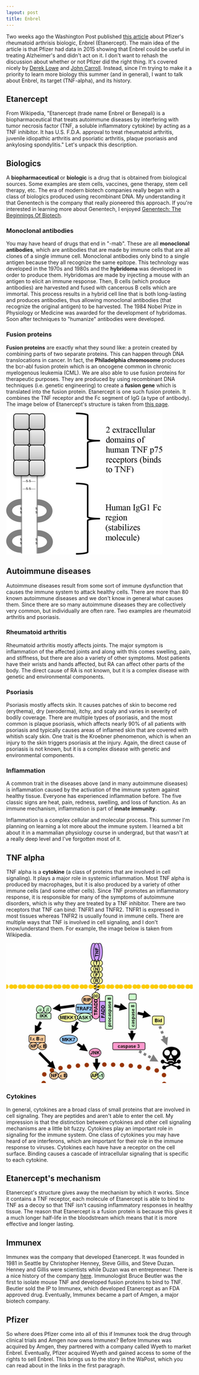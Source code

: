 ```yaml
---
layout: post
title: Enbrel
---
```



Two weeks ago the Washington Post published [this article](https://www.washingtonpost.com/business/economy/pfizer-had-clues-its-blockbuster-drug-could-prevent-alzheimers-why-didnt-it-tell-the-world/2019/06/04/9092e08a-7a61-11e9-8bb7-0fc796cf2ec0_story.html) about Pfizer's rheumatoid arthrisis biologic, Enbrel (Etanercept). The main idea of the article is that Pfizer had data in 2015 showing that Enbrel could be useful in treating Alzheimer's and didn't act on it. I don't want to rehash the discussion about whether or not Pfizer did the right thing. It's covered nicely by [Derek Lowe](https://blogs.sciencemag.org/pipeline/archives/2019/06/06/a-missed-alzheimers-opportunity-not-so-much) and [John Carroll](https://endpts.com/the-washington-post-points-the-finger-at-pfizer-for-staying-mum-about-an-alzheimers-study-but-theres-more-to-the-story-than-that/). Instead, since I'm trying to make it a priority to learn more biology this summer (and in general), I want to talk about Enbrel, its target (TNF-alpha), and its history.

## Etanercept

From Wikipedia, "Etanercept (trade name Enbrel or Benepali) is a biopharmaceutical that treats autoimmune diseases by interfering with tumor necrosis factor (TNF, a soluble inflammatory cytokine) by acting as a TNF inhibitor. It has U.S. F.D.A. approval to treat rheumatoid arthritis, juvenile idiopathic arthritis and psoriatic arthritis, plaque psoriasis and ankylosing spondylitis." Let's unpack this description.

## Biologics

A **biopharmaceutical** or **biologic** is a drug that is obtained from biological sources. Some examples are stem cells, vaccines, gene therapy, stem cell therapy, etc. The era of modern biotech companies really began with a class of biologics produced using recombinant DNA. My understanding it that Genentech is the company that really pioneered this approach. If you're interested in learning more about Genentech, I enjoyed [Genentech: The Beginnings Of Biotech](https://www.amazon.com/Genentech-Beginnings-Sally-Smith-Hughes/dp/022604551X).

### Monoclonal antibodies

You may have heard of drugs that end in "-mab". These are all **monoclonal antibodies**, which are antibodies that are made by immune cells that are all clones of a single immune cell. Monoclonal antibodies only bind to a single antigen because they all recognize the same epitope. This technology was developed in the 1970s and 1980s and the **hybridoma** was developed in order to produce them. Hybridomas are made by injecting a mouse with an antigen to elicit an immune response. Then, B cells (which produce antibodies) are harvested and fused with cancerous B cells which are immortal. This process results in a hybrid cell line that is both long-lasting and produces antibodies, thus allowing monoclonal antibodies (that recognize the original antigen) to be harvested. The 1984 Nobel Prize in Physiology or Medicine was awarded for the development of hybridomas. Soon after techniques to "humanize" antibodies were developed.

### Fusion proteins

**Fusion proteins** are exactly what they sound like: a protein created by combining parts of two separate proteins. This can happen through DNA translocations in cancer. In fact, the **Philadelphia chromosome** produces the bcr-abl fusion protein which is an oncogene common in chronic myelogenous leukemia (CML). We are also able to use fusion proteins for therapeutic purposes. They are produced by using recombinant DNA techniques (i.e. genetic engineering) to create a **fusion gene** which is translated into the fusion protein. Etanercept is one such fusion protein. It combines the TNF receptor and the Fc segment of IgG (a type of antibody). The image below of Etanercept's structure is taken from [this page](https://www.sciencedirect.com/topics/neuroscience/etanercept).

![Structure of Etanercept](/images/enbrel/etanercept.jpg)

## Autoimmune diseases

Autoimmune diseases result from some sort of immune dysfunction that causes the immune system to attack healthy cells. There are more than 80 known autoimmune diseases and we don't know in general what causes them. Since there are so many autoimmune diseases they are collectively very common, but individually are often rare. Two examples are rheumatoid arthritis and psoriasis.

### Rheumatoid arthritis

Rheumatoid arthritis mostly affects joints. The major symptom is inflammation of the affected joints and along with this comes swelling, pain, and stiffness, but there are also a variety of other symptoms. Most patients have their wrists and hands affected, but RA can affect other parts of the body. The direct cause of RA is not known, but it is a complex disease with genetic and environmental components.

### Psoriasis

Psoriasis mostly affects skin. It causes patches of skin to become red (erythema), dry (xeroderma), itchy, and scaly and varies in severity of bodily coverage. There are multiple types of psoriasis, and the most common is plaque psoriasis, which affects nearly 90% of all patients with psoriasis and typically causes areas of inflamed skin that are covered with whitish scaly skin. One trait is the Kroebner phenomenon, which is when an injury to the skin triggers psoriasis at the injury. Again, the direct cause of psoriasis is not known, but it is a complex disease with genetic and environmental components.


### Inflammation

A common trait in the diseases above (and in many autoimmune diseases) is inflammation caused by the activation of the immune system against healthy tissue. Everyone has experienced inflammation before. The five classic signs are heat, pain, redness, swelling, and loss of function. As an immune mechanism, inflammation is part of **innate immunity**.

Inflammation is a complex cellular and molecular process. This summer I'm planning on learning a lot more about the immune system. I learned a bit about it in a mammalian physiology course in undergrad, but that wasn't at a really deep level and I've forgotten most of it.

## TNF alpha

TNF alpha is a **cytokine** (a class of proteins that are involved in cell signaling). It plays a major role in systemic inflammation. Most TNF alpha is produced by macrophages, but it is also produced by a variety of other immune cells (and some other cells). Since TNF promotes an inflammatory response, it is responsible for many of the symptoms of autoimmune disorders, which is why they are treated by a TNF inhibitor. There are two receptors that TNF can bind: TNFR1 and TNFR2. TNFR1 is expressed in most tissues whereas TNFR2 is usually found in immune cells. There are multiple ways that TNF is involved in cell signaling, and I don't know/understand them. For example, the image below is taken from Wikipedia.

![Diagram of TNFR1 signaling](/images/enbrel/TNFR1_signaling.jpg)

### Cytokines

In general, cytokines are a broad class of small proteins that are involved in cell signaling. They are peptides and aren't able to enter the cell. My impression is that the distinction between cytokines and other cell signaling mechanisms are a little bit fuzzy. Cytokines play an important role in signaling for the immune system. One class of cytokines you may have heard of are interferons, which are important for their role in the immune response to viruses. Cytokines each have have a receptor on the cell surface. Binding causes a cascade of intracellular signaling that is specific to each cytokine.

## Etanercept's mechanism

Etanercept's structure gives away the mechanism by which it works. Since it contains a TNF receptor, each molecule of Etanercept is able to bind to TNF as a decoy so that TNF isn't causing inflammatory responses in healthy tissue. The reason that Etanercept is a fusion protein is because this gives it a much longer half-life in the bloodstream which means that it is more effective and longer lasting.

## Immunex

Immunex was the company that developed Etanercept. It was founded in 1981 in Seattle by Christopher Henney, Steve Gillis, and Steve Duzan. Henney and Gillis were scientists while Duzan was en entrepreneur. There is a nice history of the company [here](http://www.fundinguniverse.com/company-histories/immunex-corporation-history/). Immunologist Bruce Beutler was the first to isolate mouse TNF and developed fusion proteins to bind to TNF. Beutler sold the IP to Immunex, which developed Etanercept as an FDA approved drug. Eventually, Immunex became a part of Amgen, a major biotech company.

## Pfizer

So where does Pfizer come into all of this if Immunex took the drug through clinical trials and Amgen now owns Immunex? Before Immunex was acquired by Amgen, they partnered with a company called Wyeth to market Enbrel. Eventually, Pfizer acquired Wyeth and gained access to some of the rights to sell Enbrel. This brings us to the story in the WaPost, which you can read about in the links in the first paragraph.

